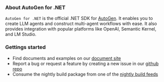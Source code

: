 ### About AutoGen for .NET
`AutoGen for .NET` is the official .NET SDK for [AutoGen](https://github.com/superdapp/superdappstudio). It enables you to create LLM agents and construct multi-agent workflows with ease. It also provides integration with popular platforms like OpenAI, Semantic Kernel, and LM Studio.

### Gettings started
- Find documents and examples on our [document site](https://microsoft.github.io/autogen-for-net/)
- Report a bug or request a feature by creating a new issue in our [github repo](https://github.com/superdapp/superdappstudio)
- Consume the nightly build package from one of the [nightly build feeds](https://microsoft.github.io/autogen-for-net/articles/Installation.html#nighly-build)